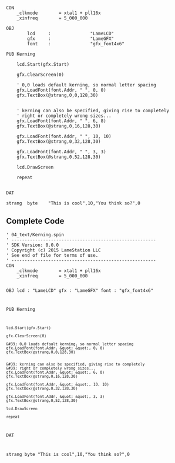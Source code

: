 <pre><code>CON
    _clkmode        = xtal1 + pll16x
    _xinfreq        = 5_000_000

OBJ
        lcd     :               &quot;LameLCD&quot;
        gfx     :               &quot;LameGFX&quot;
        font    :               &quot;gfx_font4x6&quot;
        
PUB Kerning

    lcd.Start(gfx.Start)

    gfx.ClearScreen(0)

    &#39; 0,0 loads default kerning, so normal letter spacing
    gfx.LoadFont(font.Addr, &quot; &quot;, 0, 0)
    gfx.TextBox(@strang,0,0,128,30)


    &#39; kerning can also be specified, giving rise to completely
    &#39; right or completely wrong sizes...
    gfx.LoadFont(font.Addr, &quot; &quot;, 6, 8)
    gfx.TextBox(@strang,0,16,128,30)

    gfx.LoadFont(font.Addr, &quot; &quot;, 10, 10)
    gfx.TextBox(@strang,0,32,128,30)

    gfx.LoadFont(font.Addr, &quot; &quot;, 3, 3)
    gfx.TextBox(@strang,0,52,128,30)

    lcd.DrawScreen

    repeat


DAT

strang  byte    &quot;This is cool&quot;,10,&quot;You think so?&quot;,0</code></pre>
<h2 id="complete-code">Complete Code</h2>
<pre><code>&#39; 04_text/Kerning.spin
&#39; -------------------------------------------------------
&#39; SDK Version: 0.0.0
&#39; Copyright (c) 2015 LameStation LLC
&#39; See end of file for terms of use.
&#39; -------------------------------------------------------
CON
    _clkmode        = xtal1 + pll16x
    _xinfreq        = 5_000_000

OBJ
        lcd     :               &quot;LameLCD&quot;
        gfx     :               &quot;LameGFX&quot;
        font    :               &quot;gfx_font4x6&quot;
        
PUB Kerning

    lcd.Start(gfx.Start)

    gfx.ClearScreen(0)

    &#39; 0,0 loads default kerning, so normal letter spacing
    gfx.LoadFont(font.Addr, &quot; &quot;, 0, 0)
    gfx.TextBox(@strang,0,0,128,30)


    &#39; kerning can also be specified, giving rise to completely
    &#39; right or completely wrong sizes...
    gfx.LoadFont(font.Addr, &quot; &quot;, 6, 8)
    gfx.TextBox(@strang,0,16,128,30)

    gfx.LoadFont(font.Addr, &quot; &quot;, 10, 10)
    gfx.TextBox(@strang,0,32,128,30)

    gfx.LoadFont(font.Addr, &quot; &quot;, 3, 3)
    gfx.TextBox(@strang,0,52,128,30)

    lcd.DrawScreen

    repeat


DAT

strang  byte    &quot;This is cool&quot;,10,&quot;You think so?&quot;,0

</code></pre>
